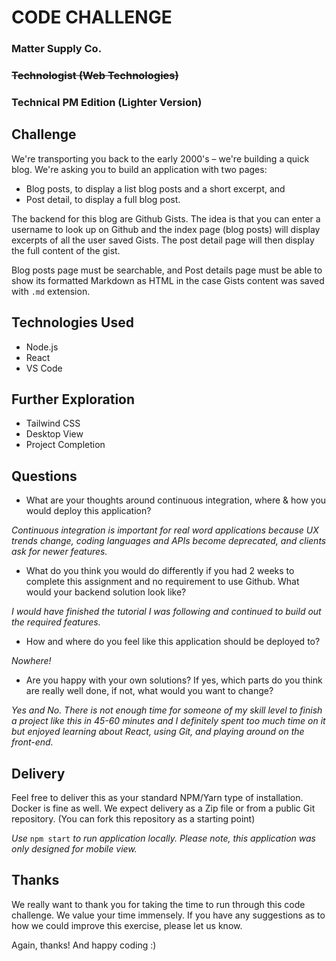 # CODE CHALLENGE
### Matter Supply Co.
### ~~Technologist (Web Technologies)~~
### Technical PM Edition (Lighter Version)

## Challenge

We're transporting you back to the early 2000's – we're building a quick blog. We're asking you to build an application with two pages:

- Blog posts, to display a list blog posts and a short excerpt, and
- Post detail, to display a full blog post.

The backend for this blog are Github Gists. The idea is that you can enter  a username to look up on Github and the index page (blog posts) will display excerpts of all the user saved Gists. The post detail page will then display the full content of the gist.

Blog posts page must be searchable, and Post details page must be able to show its formatted Markdown as HTML in the case Gists content was saved with `.md` extension.


## Technologies Used
- Node.js
- React
- VS Code

## Further Exploration
- Tailwind CSS
- Desktop View
- Project Completion

## Questions

- What are your thoughts around continuous integration, where & how you would deploy this application?

*Continuous integration is important for real word applications because UX trends change, coding languages and APIs become deprecated, and clients ask for newer features.*

- What do you think you would do differently if you had 2 weeks to complete this assignment and no requirement to use Github. What would your backend solution look like?

*I would have finished the tutorial I was following and continued to build out the required features.*

- How and where do you feel like this application should be deployed to?

*Nowhere!*

- Are you happy with your own solutions? If yes, which parts do you think are really well done, if not, what would you want to change?

*Yes and No. There is not enough time for someone of my skill level to finish a project like this in 45-60 minutes and I definitely spent too much time on it but enjoyed learning about React, using Git, and playing around on the front-end.*

## Delivery

Feel free to deliver this as your standard NPM/Yarn type of installation. Docker is fine as well. We expect delivery as a Zip file or from a public Git repository. (You can fork this repository as a starting point)

*Use* `npm start` *to run application locally. Please note, this application was only designed for mobile view.*

## Thanks

We really want to thank you for taking the time to run through this code challenge. We value your time immensely. If you have any suggestions as to how we could improve this exercise, please let us know.

Again, thanks! And happy coding :)
